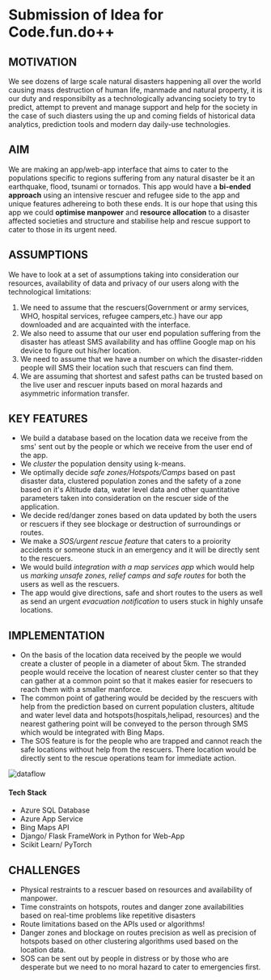# Submission of Idea for Code.fun.do++
## MOTIVATION
We see dozens of large scale natural disasters happening all over the world causing mass destruction of human life, manmade and natural property, it is our duty and responsibilty as a technologically advancing society to try to predict, attempt to prevent and manage support and help for the society in the case of such diasters using the up and coming fields of historical data analytics, prediction tools and modern day daily-use technologies.
## AIM
We are making an app/web-app interface that aims to cater to the populations specific to regions suffering from any natural disaster be it an earthquake, flood, tsunami or tornados. This app would have a **bi-ended approach** using an intensive rescuer and refugee side to the app and unique features adhereing to both these ends. It is our hope that using this app we could **optimise manpower** and **resource allocation** to a disaster affected societies and structure and stabilise help and rescue support to cater to those in its urgent need.  

## ASSUMPTIONS
We have to look at a set of assumptions taking into consideration our resources, availability of data and privacy of our users along with the technological limitations:
1. We need to assume that the rescuers(Government or army services, WHO, hospital services, refugee campers,etc.) have our app downloaded and are acquainted with the interface.
2. We also need to assume that our user end population suffering from the disaster has atleast SMS availability and has offline Google map on his device to figure out his/her location.
3. We need to assume that we have a number on which the disaster-ridden people will SMS their location such that rescuers can find them. 
4. We are assuming that shortest and safest paths can be trusted based on the live user and rescuer inputs based on moral hazards and asymmetric information transfer.

## KEY FEATURES
- We build a database based on the location data we receive from the sms' sent out by the people or which we receive from the user end of the app.
- We *cluster* the population density using k-means. 
- We optimally decide *safe zones/Hotspots/Camps* based on past disaster data, clustered population zones and the safety of a zone based on it's Altitude data, water level data and other quantitative parameters taken into consideration on the rescuer side of the application. 
- We decide red/danger zones based on data updated by both the users or rescuers if they see blockage or destruction of surroundings or routes. 
- We make a *SOS/urgent rescue feature* that caters to a proiority accidents or someone stuck in an emergency and it will be directly sent to the rescuers.
- We would build *integration with a map services app* which would help us *marking unsafe zones, relief camps and safe routes* for both the users as well as the rescuers. 
- The app would give directions, safe and short routes to the users as well as send an urgent *evacuation notification* to users stuck in highly unsafe locations.

## IMPLEMENTATION
- On the basis of the location data received by the people we would create a cluster of people in a diameter of about 5km. The stranded people would receive the location of nearest cluster center so that they can gather at a common point so that it makes easier for resecuers to reach them with a smaller manforce.
- The common point of gathering would be decided by the rescuers with help from the prediction based on current population clusters, altitude and water level data and hotspots(hospitals,helipad, resources) and the nearest gathering point will be conveyed to the person through SMS which would be integrated with Bing Maps. 
- The SOS feature is for the people who are trapped and cannot reach the safe locations without help from the rescuers. There location would be directly sent to the rescue operations team for immediate action.

![dataflow](https://user-images.githubusercontent.com/31070834/46861178-ae6d8d00-ce2f-11e8-8116-1b597a0d5a7c.png)
#### Tech Stack
- Azure SQL Database
- Azure App Service
- Bing Maps API
- Django/ Flask FrameWork in Python for Web-App
- Scikit Learn/ PyTorch

## CHALLENGES
- Physical restraints to a rescuer based on resources and availability of manpower.
- Time constraints on hotspots, routes and danger zone availabilities based on real-time problems like repetitive disasters
- Route limitations based on the APIs used or algorithms! 
- Danger zones and blockage on routes precision as well as precision of hotspots based on other clustering algorithms used based on the location data.
- SOS can be sent out by people in distress or by those who are desperate but we need to no moral hazard to cater to emergencies first.
